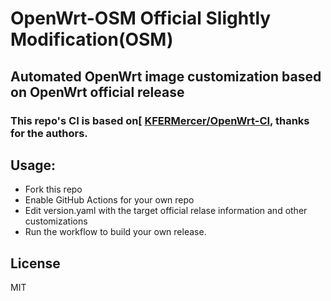 # OpenWrt-OSM Official Slightly Modification(OSM)

## Automated OpenWrt image customization based on OpenWrt official release

###   This repo's CI is based on[ [KFERMercer/OpenWrt-CI](https://github.com/KFERMercer/OpenWrt-CI), thanks for the authors.

## Usage:
  * Fork this repo
  * Enable GitHub Actions for your own repo
  * Edit version.yaml with the target official relase information and other customizations
  * Run the workflow to build your own release.
## License
  MIT
